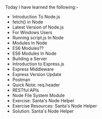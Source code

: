 Today I have learned the following:-

- Introduction To Node.js
- fetch() in Node
- Latest Version of Node.js
- For Windows Users
- Running script.js In Node
- Modules In Node
- ES6 Modules??
- ES6 Modules In Node
- Building a Server
- Introduction to Express.js
- Express Middleware
- Express Version Update
- Postman
- Quick Note: req.header
- RESTful APIs
- Node File System Module
- Exercise: Santa's Node Helper
- Exercise Resources: Santa's Node Helper
- Solution: Santa's Node Helper